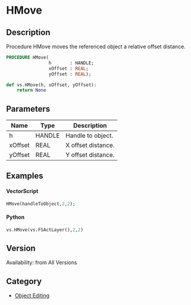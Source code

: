 # HMove

## Description
Procedure HMove moves the referenced object a relative offset distance.

```pascal
PROCEDURE HMove(
				h       : HANDLE;
				xOffset : REAL;
				yOffset : REAL);
```

```python
def vs.HMove(h, xOffset, yOffset):
    return None
```

## Parameters
|Name|Type|Description|
|---|---|---|
|h|HANDLE|Handle to object.|
|xOffset|REAL|X offset distance.|
|yOffset|REAL|Y offset distance.|

## Examples
#### VectorScript ####
```pascal
HMove(handleToObject,2,2);
```
#### Python ####
```python
vs.HMove(vs.FSActLayer(),2,2)
```

## Version
Availability: from All Versions

## Category
* [Object Editing](../Categories/Object%20Editing.md)
